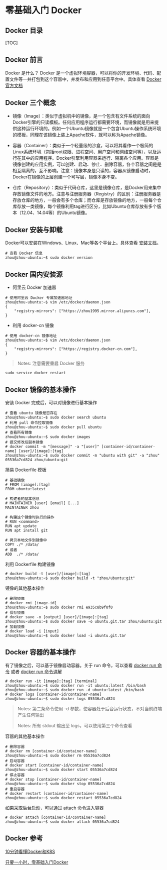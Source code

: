 # 零基础入门 Docker #
## Docker 目录 ##

[TOC]

## Docker 前言 ##

Docker 是什么？
Docker 是一个虚拟环境容器，可以将你的开发环境、代码、配置文件等一并打包到这个容器中，并发布和应用到任意平台中。具体查看 [Docker 官方文档](https://docs.docker.com/)

## Docker 三个概念 ##

* 镜像（Image）：类似于虚拟机中的镜像，是一个包含有文件系统的面向Docker引擎的只读模板。任何应用程序运行都需要环境，而镜像就是用来提供这种运行环境的。例如一个Ubuntu镜像就是一个包含Ubuntu操作系统环境的模板，同理在该镜像上装上Apache软件，就可以称为Apache镜像。

* 容器（Container）：类似于一个轻量级的沙盒，可以将其看作一个极简的Linux系统环境（包括root权限、进程空间、用户空间和网络空间等），以及运行在其中的应用程序。Docker引擎利用容器来运行、隔离各个应用。容器是镜像创建的应用实例，可以创建、启动、停止、删除容器，各个容器之间是是相互隔离的，互不影响。注意：镜像本身是只读的，容器从镜像启动时，Docker在镜像的上层创建一个可写层，镜像本身不变。

* 仓库（Repository）：类似于代码仓库，这里是镜像仓库，是Docker用来集中存放镜像文件的地方。注意与注册服务器（Registry）的区别：注册服务器是存放仓库的地方，一般会有多个仓库；而仓库是存放镜像的地方，一般每个仓库存放一类镜像，每个镜像利用tag进行区分，比如Ubuntu仓库存放有多个版本（12.04、14.04等）的Ubuntu镜像。

## Docker 安装与卸载 ##

Docker可以安装在Windows、Linux、Mac等各个平台上。具体查看 [安装文档](<https://docs.docker.com/install/>)。

```
# 查看 Docker 信息
zhou@zhou-ubuntu:~$ sudo docker version
```

## Docker 国内安装源 ##

* 阿里云 Docker 加速器

```
# 使用阿里云 Docker 专属加速器地址
zhou@zhou-ubuntu:~$ vim /etc/docker/daemon.json
{
    "registry-mirrors": ["https://zhou1995.mirror.aliyuncs.com"],
}
```

* 利用 docker-cn 镜像

```
# 使用 docker-cn 镜像地址
zhou@zhou-ubuntu:~$ vim /etc/docker/daemon.json
{
    "registry-mirrors": ["https://registry.docker-cn.com"],
}
```

> Notes: 注意需要重启 Docker 服务

```
sudo service docker restart
```

## Docker 镜像的基本操作 ##

安装 Docker 完成后，可以对镜像进行基本操作

```
# 查看 ubuntu 镜像是否存在
zhou@zhou-ubuntu:~$ sudo docker search ubuntu
# 利用 pull 命令拉取镜像
zhou@zhou-ubuntu:~$ sudo docker pull ubuntu
# 查看所有镜像
zhou@zhou-ubuntu:~$ sudo docker images
# 提交修改后副本镜像
# docker commit -m "[message]" -a "[user]" [container-id/container-name] [user]/[image]:[tag]
zhou@zhou-ubuntu:~$ sudo docker commit -m "ubuntu with git" -a "zhou" 05536a7cd824 zhou/ubuntu:git
```

简易 Dockerfile 模板

```
# 基础镜像
# FROM [image]:[tag]
FROM ubuntu:latest

# 构建者的基本信息
# MAINTAINER [user] [email] [...]
MAINTAINER zhou

# 构建这个镜像时执行的操作
# RUN <command>
RUN apt update
RUN apt install git

# 拷贝本地文件到镜像中
COPY ./* /data/
# 或者
ADD  ./* /data/
```

利用 Dockerfile 构建镜像

```
# docker build -t [user]/[image]:[tag]
zhou@zhou-ubuntu:~$ sudo docker build -t "zhou/ubuntu:git"
```

镜像的其他基本操作

```
# 删除镜像
# docker rmi [image-id]
zhou@zhou-ubuntu:~$ sudo docker rmi e935c8b9f0f0
# 保存镜像
# docker save -o [output] [user]/[image]:[tag]
zhou@zhou-ubuntu:~$ sudo docker save -o ubuntu.git.tar zhou/ubuntu:git
# 加载镜像
# docker load -i [input]
zhou@zhou-ubuntu:~$ sudo docker load -i ubuntu.git.tar
```

## Docker 容器的基本操作 ##

有了镜像之后，可以基于镜像启动容器。关于 run 命令，可以查看 [docker run 命令](<https://zhuanlan.zhihu.com/p/53260098>) 或者 [docker run 命令详解](<https://blog.csdn.net/yinni11/article/details/81559175>)

```
# docker run -it [image]:[tag] [terminal]
zhou@zhou-ubuntu:~$ sudo docker run -it ubuntu:latest /bin/bash
zhou@zhou-ubuntu:~$ sudo docker run -d ubuntu:latest /bin/bash
# docker logs [container-id/container-name]
zhou@zhou-ubuntu:~$ sudo docker logs 05536a7cd824
```

> Notes: 第二条命令使用 -d 参数，使容器处于后台运行状态，不对当前终端产生任何输出
>
> Notes: 所有 stdout 输出至 logs，可以使用第三个命令查看



容器的其他基本操作

```
# 删除容器
# docker rm [container-id/container-name]
zhou@zhou-ubuntu:~$ sudo docker rm 05536a7cd824
# 启动容器
# docker start [container-id/container-name]
zhou@zhou-ubuntu:~$ sudo docker start 05536a7cd824
# 停止容器
# docker stop [container-id/container-name]
zhou@zhou-ubuntu:~$ sudo docker stop 05536a7cd824
# 重启容器
# docker restart [container-id/container-name]
zhou@zhou-ubuntu:~$ sudo docker restart 05536a7cd824
```

如果采取后台启动，可以通过 attach 命令进入容器

```
# docker attach [container-id/container-name]
zhou@zhou-ubuntu:~$ sudo docker attach 05536a7cd824
```

## Docker 参考 ##

[10分钟看懂Docker和K8S](<https://zhuanlan.zhihu.com/p/53260098>)

[只要一小时，零基础入门Docker](<https://zhuanlan.zhihu.com/p/23599229>)

